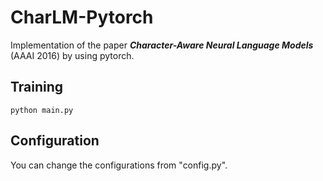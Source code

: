# CharLM-Pytorch


Implementation of the paper ***Character-Aware Neural Language Models*** (AAAI 2016) by using pytorch.


## Training 


```python main.py ```


## Configuration


You can change the configurations from "config.py".
